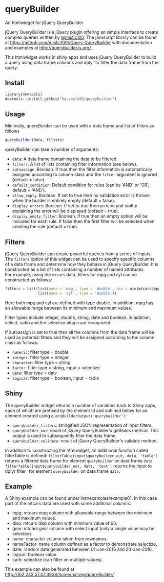 # queryBuilder
An htmlwidget for jQuery QueryBuilder

jQuery QueryBuilder is a jQuery plugin offering an simple interface to create complex queries written by [@mistic100](https://github.com/mistic100).  The javascript library can be found at https://github.com/mistic100/jQuery-QueryBuilder with documentation and examples at http://querybuilder.js.org/.

This htmlwidget works in shiny apps and uses jQuery QueryBuilder to build a query using data frame columns and dplyr to filter the data frame from the query.

## Install
```r
library(devtools)
devtools::install_github("harveyl888/queryBuilder")
```

## Usage
Minimally, queryBuilder can be used with a data frame and list of filters as follows
```r
queryBuilder(data, filters)
```
queryBuilder can take a number of arguments:
-   `data`: A data frame containing the data to be filtered.
-   `filters`: A list of lists containing filter information (see below).
-   `autoassign`: Boolean.  If true then the filter information is automatically assigned according to column class and the `filter` argument is ignored (default = false).
-   `default_condition`: Default condition for rules (can be 'AND' or 'OR', default = 'AND').
-   `allow_empty`: Boolean.  If set to true then no validation error is thrown when the builder is entirely empty (default = false).
-   `display_errors`: Boolean.  If set to true then an icon and tooltip explaining the error will be displayed (default = true).
-   `display_empty_filter`: Boolean.  If true then an empty option will be included for each rule.  If false then the first filter will be selected when creating the rule (default = true).

## Filters
jQuery QueryBuilder can create powerful queries from a series of inputs.  The `filters` option of this widget can be used to specify specific columns of a data frame and determine how they behave in jQuery QueryBuilder.  It is constructed as a list of lists containing a number of named attributes.  
For example, using the `mtcars` data, filters for mpg and cyl can be constructed as follows:
```r
filters = list(list(name = 'mpg', type = 'double', min = min(mtcars$mpg), max = max(mtcars$mpg), step = 0.1),
               list(name = 'cyl', type = 'double'))
```
Here both mpg and cyl are defined with type double.  In addition, mpg has an allowable range between its minimum and maximum values.

Filter types include integer, double, string, date and boolean.  In addition, select, radio and the selectize plugin are recognized.

If autoassign is set to true then all the columns from the data frame will be used as potential filters and they will be assigned according to the column class as follows:
-   `numeric`: filter type = double
-   `integer`: filter type = integer
-   `character`: filter type = string
-   `factor`: filter type = string, input = selectize
-   `Date`: filter type = date
-   `logical`: filter type = boolean, input = radio

## Shiny
The queryBuilder widget returns a number of variables back to Shiny apps, each of which are prefixed by the element id and outlined below for an element created using `queryBuilderOutput('querybuilder')`:
-   `querybuilder_filters`: stringified JSON representation of input filters. 
-   `querybuilder_out`: result of jQuery QueryBuilder's getRules method.  This output is used to subsequently filter the data frame.
-   `querybuilder_validate`: result of jQuery QueryBuilder's validate method.


In addition to constructing the htmlwidget, an additional function called filterTable is defined:
`filterTable(input$querybuilder_out, data, 'table')` returns a filtered data frame for element `querybuilder` on data frame `data`.
`filterTable(input$querybuilder_out, data, 'text')` returns the input to dplyr filter_ for element `querybuilder` on data frame `data`. 

## Example

A Shiny example can be found under inst/examples/example01.  In this case part of the mtcars data are used with some additonal columns:
-   mpg: mtcars mpg column with allowable range between the minimum and maximum values.
-   disp: mtcars disp column with minimum value of 60.
-   gear: mtcars gear column with select input (only a single value may be selected).
-   name: character column taken from rownames.
-   nameFactor: name column defined as a factor to demonstrate selectize.
-   date: random date generated between 01-Jan-2016 and 20-Jan-2016.
-   logical: boolean value.
-   carb: selectize (can filter on multiple values).

This example can also be found at http://162.243.57.47:3838/home/harvey/queryBuilder/

